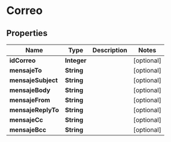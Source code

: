 

# Correo

## Properties

Name | Type | Description | Notes
------------ | ------------- | ------------- | -------------
**idCorreo** | **Integer** |  |  [optional]
**mensajeTo** | **String** |  |  [optional]
**mensajeSubject** | **String** |  |  [optional]
**mensajeBody** | **String** |  |  [optional]
**mensajeFrom** | **String** |  |  [optional]
**mensajeReplyTo** | **String** |  |  [optional]
**mensajeCc** | **String** |  |  [optional]
**mensajeBcc** | **String** |  |  [optional]



